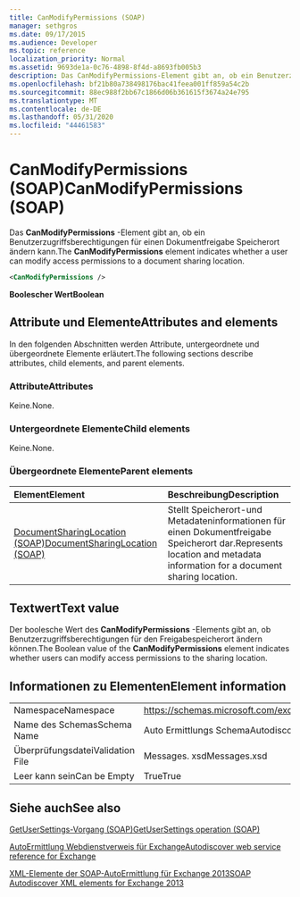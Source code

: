 ```yaml
---
title: CanModifyPermissions (SOAP)
manager: sethgros
ms.date: 09/17/2015
ms.audience: Developer
ms.topic: reference
localization_priority: Normal
ms.assetid: 9693de1a-0c76-4898-8f4d-a8693fb005b3
description: Das CanModifyPermissions-Element gibt an, ob ein Benutzerzugriffsberechtigungen für einen Dokumentfreigabe Speicherort ändern kann.
ms.openlocfilehash: bf21b80a738498176bac41feea001ff859a54c2b
ms.sourcegitcommit: 88ec988f2bb67c1866d06b361615f3674a24e795
ms.translationtype: MT
ms.contentlocale: de-DE
ms.lasthandoff: 05/31/2020
ms.locfileid: "44461583"
---
```

# <a name="canmodifypermissions-soap"></a><span data-ttu-id="4f936-103">CanModifyPermissions (SOAP)</span><span class="sxs-lookup"><span data-stu-id="4f936-103">CanModifyPermissions (SOAP)</span></span>

<span data-ttu-id="4f936-104">Das **CanModifyPermissions** -Element gibt an, ob ein Benutzerzugriffsberechtigungen für einen Dokumentfreigabe Speicherort ändern kann.</span><span class="sxs-lookup"><span data-stu-id="4f936-104">The **CanModifyPermissions** element indicates whether a user can modify access permissions to a document sharing location.</span></span> 
  
```XML
<CanModifyPermissions /> 
```

 <span data-ttu-id="4f936-105">**Boolescher Wert**</span><span class="sxs-lookup"><span data-stu-id="4f936-105">**Boolean**</span></span>
## <a name="attributes-and-elements"></a><span data-ttu-id="4f936-106">Attribute und Elemente</span><span class="sxs-lookup"><span data-stu-id="4f936-106">Attributes and elements</span></span>

<span data-ttu-id="4f936-107">In den folgenden Abschnitten werden Attribute, untergeordnete und übergeordnete Elemente erläutert.</span><span class="sxs-lookup"><span data-stu-id="4f936-107">The following sections describe attributes, child elements, and parent elements.</span></span>
  
### <a name="attributes"></a><span data-ttu-id="4f936-108">Attribute</span><span class="sxs-lookup"><span data-stu-id="4f936-108">Attributes</span></span>

<span data-ttu-id="4f936-109">Keine.</span><span class="sxs-lookup"><span data-stu-id="4f936-109">None.</span></span>
  
### <a name="child-elements"></a><span data-ttu-id="4f936-110">Untergeordnete Elemente</span><span class="sxs-lookup"><span data-stu-id="4f936-110">Child elements</span></span>

<span data-ttu-id="4f936-111">Keine.</span><span class="sxs-lookup"><span data-stu-id="4f936-111">None.</span></span>
  
### <a name="parent-elements"></a><span data-ttu-id="4f936-112">Übergeordnete Elemente</span><span class="sxs-lookup"><span data-stu-id="4f936-112">Parent elements</span></span>

|<span data-ttu-id="4f936-113">**Element**</span><span class="sxs-lookup"><span data-stu-id="4f936-113">**Element**</span></span>|<span data-ttu-id="4f936-114">**Beschreibung**</span><span class="sxs-lookup"><span data-stu-id="4f936-114">**Description**</span></span>|
|:-----|:-----|
|[<span data-ttu-id="4f936-115">DocumentSharingLocation (SOAP)</span><span class="sxs-lookup"><span data-stu-id="4f936-115">DocumentSharingLocation (SOAP)</span></span>](documentsharinglocation-soap.md) <br/> |<span data-ttu-id="4f936-116">Stellt Speicherort-und Metadateninformationen für einen Dokumentfreigabe Speicherort dar.</span><span class="sxs-lookup"><span data-stu-id="4f936-116">Represents location and metadata information for a document sharing location.</span></span>  <br/> |
   
## <a name="text-value"></a><span data-ttu-id="4f936-117">Textwert</span><span class="sxs-lookup"><span data-stu-id="4f936-117">Text value</span></span>

<span data-ttu-id="4f936-118">Der boolesche Wert des **CanModifyPermissions** -Elements gibt an, ob Benutzerzugriffsberechtigungen für den Freigabespeicherort ändern können.</span><span class="sxs-lookup"><span data-stu-id="4f936-118">The Boolean value of the **CanModifyPermissions** element indicates whether users can modify access permissions to the sharing location.</span></span> 
  
## <a name="element-information"></a><span data-ttu-id="4f936-119">Informationen zu Elementen</span><span class="sxs-lookup"><span data-stu-id="4f936-119">Element information</span></span>

|||
|:-----|:-----|
|<span data-ttu-id="4f936-120">Namespace</span><span class="sxs-lookup"><span data-stu-id="4f936-120">Namespace</span></span>  <br/> |https://schemas.microsoft.com/exchange/2010/Autodiscover  <br/> |
|<span data-ttu-id="4f936-121">Name des Schemas</span><span class="sxs-lookup"><span data-stu-id="4f936-121">Schema Name</span></span>  <br/> |<span data-ttu-id="4f936-122">Auto Ermittlungs Schema</span><span class="sxs-lookup"><span data-stu-id="4f936-122">Autodiscover schema</span></span>  <br/> |
|<span data-ttu-id="4f936-123">Überprüfungsdatei</span><span class="sxs-lookup"><span data-stu-id="4f936-123">Validation File</span></span>  <br/> |<span data-ttu-id="4f936-124">Messages. xsd</span><span class="sxs-lookup"><span data-stu-id="4f936-124">Messages.xsd</span></span>  <br/> |
|<span data-ttu-id="4f936-125">Leer kann sein</span><span class="sxs-lookup"><span data-stu-id="4f936-125">Can be Empty</span></span>  <br/> |<span data-ttu-id="4f936-126">True</span><span class="sxs-lookup"><span data-stu-id="4f936-126">True</span></span>  <br/> |
   
## <a name="see-also"></a><span data-ttu-id="4f936-127">Siehe auch</span><span class="sxs-lookup"><span data-stu-id="4f936-127">See also</span></span>



[<span data-ttu-id="4f936-128">GetUserSettings-Vorgang (SOAP)</span><span class="sxs-lookup"><span data-stu-id="4f936-128">GetUserSettings operation (SOAP)</span></span>](getusersettings-operation-soap.md)


[<span data-ttu-id="4f936-129">AutoErmittlung Webdienstverweis für Exchange</span><span class="sxs-lookup"><span data-stu-id="4f936-129">Autodiscover web service reference for Exchange</span></span>](autodiscover-web-service-reference-for-exchange.md)
  
[<span data-ttu-id="4f936-130">XML-Elemente der SOAP-AutoErmittlung für Exchange 2013</span><span class="sxs-lookup"><span data-stu-id="4f936-130">SOAP Autodiscover XML elements for Exchange 2013</span></span>](soap-autodiscover-xml-elements-for-exchange-2013.md)

